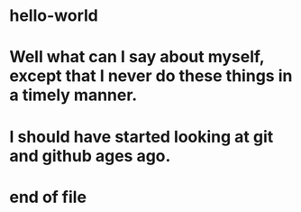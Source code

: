 # hello-world

# Well what can I say about myself, except that I never do these things in a timely manner.
# I should have started looking at git and github ages ago.
#
# end of file
